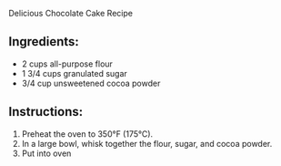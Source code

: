 Delicious Chocolate Cake Recipe

## Ingredients:
- 2 cups all-purpose flour
- 1 3/4 cups granulated sugar
- 3/4 cup unsweetened cocoa powder

## Instructions:
1. Preheat the oven to 350°F (175°C).
2. In a large bowl, whisk together the flour, sugar, and cocoa powder.
3. Put into oven